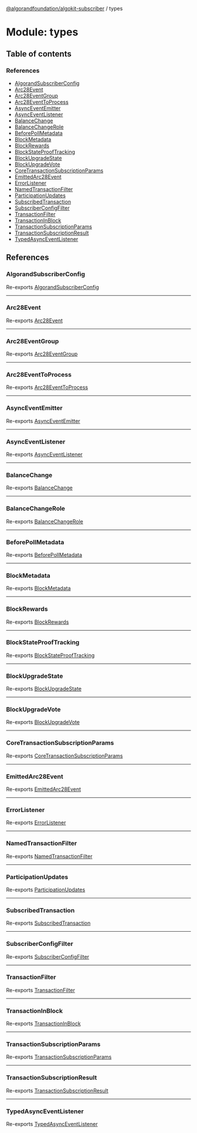 [@algorandfoundation/algokit-subscriber](../README.md) / types

# Module: types

## Table of contents

### References

- [AlgorandSubscriberConfig](types.md#algorandsubscriberconfig)
- [Arc28Event](types.md#arc28event)
- [Arc28EventGroup](types.md#arc28eventgroup)
- [Arc28EventToProcess](types.md#arc28eventtoprocess)
- [AsyncEventEmitter](types.md#asynceventemitter)
- [AsyncEventListener](types.md#asynceventlistener)
- [BalanceChange](types.md#balancechange)
- [BalanceChangeRole](types.md#balancechangerole)
- [BeforePollMetadata](types.md#beforepollmetadata)
- [BlockMetadata](types.md#blockmetadata)
- [BlockRewards](types.md#blockrewards)
- [BlockStateProofTracking](types.md#blockstateprooftracking)
- [BlockUpgradeState](types.md#blockupgradestate)
- [BlockUpgradeVote](types.md#blockupgradevote)
- [CoreTransactionSubscriptionParams](types.md#coretransactionsubscriptionparams)
- [EmittedArc28Event](types.md#emittedarc28event)
- [ErrorListener](types.md#errorlistener)
- [NamedTransactionFilter](types.md#namedtransactionfilter)
- [ParticipationUpdates](types.md#participationupdates)
- [SubscribedTransaction](types.md#subscribedtransaction)
- [SubscriberConfigFilter](types.md#subscriberconfigfilter)
- [TransactionFilter](types.md#transactionfilter)
- [TransactionInBlock](types.md#transactioninblock)
- [TransactionSubscriptionParams](types.md#transactionsubscriptionparams)
- [TransactionSubscriptionResult](types.md#transactionsubscriptionresult)
- [TypedAsyncEventListener](types.md#typedasynceventlistener)

## References

### AlgorandSubscriberConfig

Re-exports [AlgorandSubscriberConfig](../interfaces/types_subscription.AlgorandSubscriberConfig.md)

---

### Arc28Event

Re-exports [Arc28Event](../interfaces/types_arc_28.Arc28Event.md)

---

### Arc28EventGroup

Re-exports [Arc28EventGroup](../interfaces/types_arc_28.Arc28EventGroup.md)

---

### Arc28EventToProcess

Re-exports [Arc28EventToProcess](../interfaces/types_arc_28.Arc28EventToProcess.md)

---

### AsyncEventEmitter

Re-exports [AsyncEventEmitter](../classes/types_async_event_emitter.AsyncEventEmitter.md)

---

### AsyncEventListener

Re-exports [AsyncEventListener](types_async_event_emitter.md#asynceventlistener)

---

### BalanceChange

Re-exports [BalanceChange](../interfaces/types_subscription.BalanceChange.md)

---

### BalanceChangeRole

Re-exports [BalanceChangeRole](../enums/types_subscription.BalanceChangeRole.md)

---

### BeforePollMetadata

Re-exports [BeforePollMetadata](../interfaces/types_subscription.BeforePollMetadata.md)

---

### BlockMetadata

Re-exports [BlockMetadata](../interfaces/types_subscription.BlockMetadata.md)

---

### BlockRewards

Re-exports [BlockRewards](../interfaces/types_subscription.BlockRewards.md)

---

### BlockStateProofTracking

Re-exports [BlockStateProofTracking](../interfaces/types_subscription.BlockStateProofTracking.md)

---

### BlockUpgradeState

Re-exports [BlockUpgradeState](../interfaces/types_subscription.BlockUpgradeState.md)

---

### BlockUpgradeVote

Re-exports [BlockUpgradeVote](../interfaces/types_subscription.BlockUpgradeVote.md)

---

### CoreTransactionSubscriptionParams

Re-exports [CoreTransactionSubscriptionParams](../interfaces/types_subscription.CoreTransactionSubscriptionParams.md)

---

### EmittedArc28Event

Re-exports [EmittedArc28Event](../interfaces/types_arc_28.EmittedArc28Event.md)

---

### ErrorListener

Re-exports [ErrorListener](types_subscription.md#errorlistener)

---

### NamedTransactionFilter

Re-exports [NamedTransactionFilter](../interfaces/types_subscription.NamedTransactionFilter.md)

---

### ParticipationUpdates

Re-exports [ParticipationUpdates](../interfaces/types_subscription.ParticipationUpdates.md)

---

### SubscribedTransaction

Re-exports [SubscribedTransaction](../classes/types_subscription.SubscribedTransaction.md)

---

### SubscriberConfigFilter

Re-exports [SubscriberConfigFilter](../interfaces/types_subscription.SubscriberConfigFilter.md)

---

### TransactionFilter

Re-exports [TransactionFilter](../interfaces/types_subscription.TransactionFilter.md)

---

### TransactionInBlock

Re-exports [TransactionInBlock](../interfaces/types_block.TransactionInBlock.md)

---

### TransactionSubscriptionParams

Re-exports [TransactionSubscriptionParams](../interfaces/types_subscription.TransactionSubscriptionParams.md)

---

### TransactionSubscriptionResult

Re-exports [TransactionSubscriptionResult](../interfaces/types_subscription.TransactionSubscriptionResult.md)

---

### TypedAsyncEventListener

Re-exports [TypedAsyncEventListener](types_subscription.md#typedasynceventlistener)
